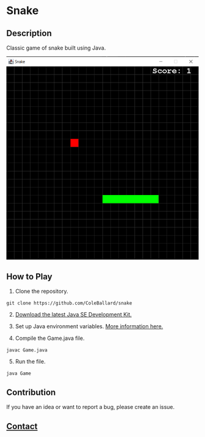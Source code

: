 # Snake

## Description

Classic game of snake built using Java.

![Classic game of snake with a large grid, a short green snake in a straight line, with a red target above it and a score of 1 at the top right](https://raw.githubusercontent.com/ColeBallard/snake/main/res/game-capture.PNG)

## How to Play

1. Clone the repository.

```shell
git clone https://github.com/ColeBallard/snake
```

2. [Download the latest Java SE Development Kit.](https://www.oracle.com/java/technologies/downloads)

3. Set up Java environment variables. [More information here.](https://www.javatpoint.com/how-to-run-a-java-program-in-windows-10)

4. Compile the Game.java file.

```shell
javac Game.java
```

5. Run the file.

```shell
java Game
```

## Contribution

If you have an idea or want to report a bug, please create an issue.

## **[Contact](https://github.com/ColeBallard/coleballard.github.io/blob/main/README.md)**
